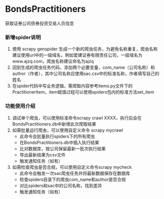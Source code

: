 # BondsPractitioners
获取证券公司债券投资交易人员信息

### 新增spider说明

1. 使用 scrapy genspider 生成一个新的爬虫任务，为避免名称重复，爬虫名称建议使用url中的一级域名，例如爱建证券有限责任公司，一级域名为www.ajzq.com，爬虫名称建议命名为ajzq
2.  回到生成的爬虫任务代码，添加两个必要变量，com_name（公司名称）和author（作者），其中公司名称应使用sac.csv中的标准名称，作者填写自己的姓名
3. 在spider代码中写业务逻辑，需爬取内容参考items.py文件下的PractitionerItem，item赋值过程可以使用spiders包内的标准方法set_item

### 功能使用介绍

1. 调试单个爬虫，可以使用标准命令scrapy crawl XXXX，执行后会在BondsPractitioners.db中新增此次爬取结果
2. 如需批量运行爬虫，可以使用自定义命令 scrapy mycrawl
   - 此命令会批量执行spiders下的所有爬虫
   - 在BondsPractitioners.db中插入执行结果
   - 比对数据库，按公司保留最新一批次执行结果
   - 导出最新结果为csv文件
   - 触发通知任务（如有）
3. 如需检查爬虫是否合规，可以使用自定义命令scrapy mycheck
   - 此命令会触发一次sac爬虫任务并将最新数据保存在数据库
   - 检查spiders目录下的爬虫com_name和author是否合规
   - 对比spiders和sac中的公司名称，找到差异
   - 触发通知任务（如有）
